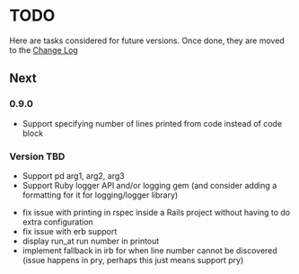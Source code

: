 # TODO

Here are tasks considered for future versions. Once done, they are moved to the [Change Log](CHANGELOG.md)

## Next

### 0.9.0

- Support specifying number of lines printed from code instead of code block

### Version TBD

- Support pd arg1, arg2, arg3
- Support Ruby logger API and/or logging gem (and consider adding a formatting for it for logging/logger library)
* fix issue with printing in rspec inside a Rails project without having to do extra configuration
* fix issue with erb support
* display run_at run number in printout
* implement fallback in irb for when line number cannot be discovered (issue happens in pry, perhaps this just means support pry)
